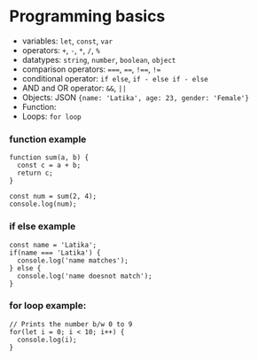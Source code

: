 # Programming basics

- variables: `let`, `const`, `var`
- operators: `+`, `-`, `*`, `/`, `%`
- datatypes: `string`, `number`, `boolean`, `object`
- comparison operators: `===`, `==`, `!==`, `!=`
- conditional operator: `if else`, `if - else if - else`
- AND and OR operator: `&&`, `||`
- Objects: JSON `{name: 'Latika', age: 23, gender: 'Female'}`
- Function: 
- Loops: `for loop`

### function example

```
function sum(a, b) {
  const c = a + b;
  return c;
}

const num = sum(2, 4);
console.log(num);
```

### if else example

```
const name = 'Latika';
if(name === 'Latika') {
  console.log('name matches');
} else {
  console.log('name doesnot match');
}
```

### for loop example:

```
// Prints the number b/w 0 to 9
for(let i = 0; i < 10; i++) {
  console.log(i);
}
```
